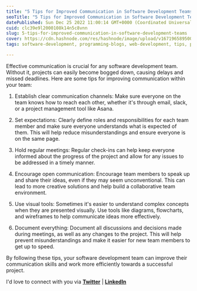 ```yaml
---
title: "5 Tips for Improved Communication in Software Development Teams"
seoTitle: "5 Tips for Improved Communication in Software Development Teams"
datePublished: Sun Dec 25 2022 11:00:14 GMT+0000 (Coordinated Universal Time)
cuid: clc39e9l2000108k14n5c8vnn
slug: 5-tips-for-improved-communication-in-software-development-teams
cover: https://cdn.hashnode.com/res/hashnode/image/upload/v1671965895007/d6165990-84ba-4702-a4f6-d1d168127eeb.jpeg
tags: software-development, programming-blogs, web-development, tips, programming-tips

---
```


Effective communication is crucial for any software development team. Without it, projects can easily become bogged down, causing delays and missed deadlines. Here are some tips for improving communication within your team:

1. Establish clear communication channels: Make sure everyone on the team knows how to reach each other, whether it's through email, slack, or a project management tool like Asana.
    
2. Set expectations: Clearly define roles and responsibilities for each team member and make sure everyone understands what is expected of them. This will help reduce misunderstandings and ensure everyone is on the same page.
    
3. Hold regular meetings: Regular check-ins can help keep everyone informed about the progress of the project and allow for any issues to be addressed in a timely manner.
    
4. Encourage open communication: Encourage team members to speak up and share their ideas, even if they may seem unconventional. This can lead to more creative solutions and help build a collaborative team environment.
    
5. Use visual tools: Sometimes it's easier to understand complex concepts when they are presented visually. Use tools like diagrams, flowcharts, and wireframes to help communicate ideas more effectively.
    
6. Document everything: Document all discussions and decisions made during meetings, as well as any changes to the project. This will help prevent misunderstandings and make it easier for new team members to get up to speed.
    

By following these tips, your software development team can improve their communication skills and work more efficiently towards a successful project.

I'd love to connect with you via [**Twitter**](https://twitter.com/bonaogeto) | [**LinkedIn**](https://www.linkedin.com/in/bonaventureogeto/)
